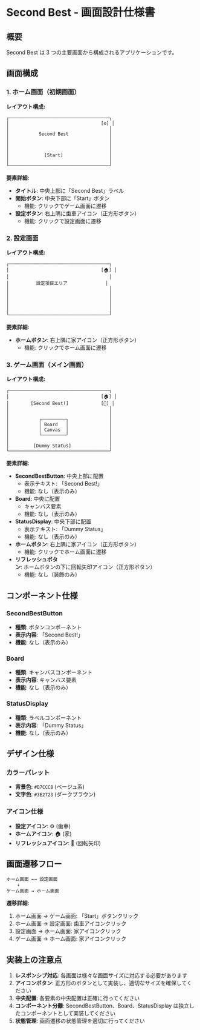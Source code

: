 # Second Best - 画面設計仕様書

## 概要

Second Best は 3 つの主要画面から構成されるアプリケーションです。

## 画面構成

### 1. ホーム画面（初期画面）

**レイアウト構成:**

```
┌─────────────────────────────────────┐
│                                  [⚙️] │
│                                     │
│           Second Best               │
│                                     │
│                                     │
│                                     │
│             [Start]                 │
│                                     │
└─────────────────────────────────────┘
```

**要素詳細:**

- **タイトル**: 中央上部に「Second Best」ラベル
- **開始ボタン**: 中央下部に「Start」ボタン
  - 機能: クリックでゲーム画面に遷移
- **設定ボタン**: 右上隅に歯車アイコン（正方形ボタン）
  - 機能: クリックで設定画面に遷移

### 2. 設定画面

**レイアウト構成:**

```
┌─────────────────────────────────────┐
│                                  [🏠] │
│                                     │
│          設定項目エリア              │
│                                     │
│                                     │
│                                     │
│                                     │
│                                     │
└─────────────────────────────────────┘
```

**要素詳細:**

- **ホームボタン**: 右上隅に家アイコン（正方形ボタン）
  - 機能: クリックでホーム画面に遷移

### 3. ゲーム画面（メイン画面）

**レイアウト構成:**

```
┌─────────────────────────────────────┐
│                                  [🏠] │
│        [Second Best!]            [🔄] │
│                                     │
│                                     │
│           ┌─────────┐               │
│           │ Board   │               │
│           │ Canvas  │               │
│           └─────────┘               │
│                                     │
│         [Dummy Status]              │
└─────────────────────────────────────┘
```

**要素詳細:**

- **SecondBestButton**: 中央上部に配置
  - 表示テキスト: 「Second Best!」
  - 機能: なし（表示のみ）
- **Board**: 中央に配置
  - キャンバス要素
  - 機能: なし（表示のみ）
- **StatusDisplay**: 中央下部に配置
  - 表示テキスト: 「Dummy Status」
  - 機能: なし（表示のみ）
- **ホームボタン**: 右上隅に家アイコン（正方形ボタン）
  - 機能: クリックでホーム画面に遷移
- **リフレッシュボタン**: ホームボタンの下に回転矢印アイコン（正方形ボタン）
  - 機能: なし（装飾のみ）

## コンポーネント仕様

### SecondBestButton

- **種類**: ボタンコンポーネント
- **表示内容**: 「Second Best!」
- **機能**: なし（表示のみ）

### Board

- **種類**: キャンバスコンポーネント
- **表示内容**: キャンバス要素
- **機能**: なし（表示のみ）

### StatusDisplay

- **種類**: ラベルコンポーネント
- **表示内容**: 「Dummy Status」
- **機能**: なし（表示のみ）

## デザイン仕様

### カラーパレット

- **背景色**: `#D7CCC8` (ベージュ系)
- **文字色**: `#3E2723` (ダークブラウン)

### アイコン仕様

- **設定アイコン**: ⚙️ (歯車)
- **ホームアイコン**: 🏠 (家)
- **リフレッシュアイコン**: 🔄 (回転矢印)

## 画面遷移フロー

```
ホーム画面 ←→ 設定画面
    ↓
ゲーム画面 → ホーム画面
```

**遷移詳細:**

1. ホーム画面 → ゲーム画面: 「Start」ボタンクリック
2. ホーム画面 → 設定画面: 歯車アイコンクリック
3. 設定画面 → ホーム画面: 家アイコンクリック
4. ゲーム画面 → ホーム画面: 家アイコンクリック

## 実装上の注意点

1. **レスポンシブ対応**: 各画面は様々な画面サイズに対応する必要があります
2. **アイコンボタン**: 正方形のボタンとして実装し、適切なサイズを確保してください
3. **中央配置**: 各要素の中央配置は正確に行ってください
4. **コンポーネント分離**: SecondBestButton、Board、StatusDisplay は独立したコンポーネントとして実装してください
5. **状態管理**: 画面遷移の状態管理を適切に行ってください
